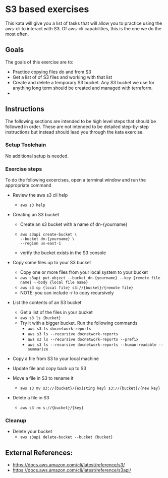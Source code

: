 # S3 based exercises

This kata will give you a list of tasks that will allow you to practice using the aws-cli to interact with S3.  Of aws-cli capabilities, this is the one we do the most often.

## Goals

The goals of this exercise are to:

- Practice copying files do and from S3
- Get a list of of S3 files and working with that list
- Create and delete a temporary S3 bucket.  Any S3 bucket we use for anything long term should be created and managed with terraform.
- 

## Instructions

The following sections are intended to be high level steps that should
be followed in order.  These are not intended to be detailed step-by-step instructions but instead should lead you through the kata exercise.

### Setup Toolchain

No additional setup is needed.

### Exercise steps

To do the following excercises, open a terminal window and run the appropriate command

- Review the aws s3 cli help
  - ```aws s3 help```
- Creating an S3 bucket
  - Create an s3 bucket with a name of dn-{yourname}
  - ```
    aws s3api create-bucket \
    --bucket dn-{yourname} \
    --region us-east-1
    ```
  - verify the bucket exists in the S3 console
- Copy some files up to your S3 bucket
  - Copy one or more files from your local system to your bucket
  - ```aws s3api put-object --bucket dn-{yourname} --key {remote file name} --body {local file name}```
  - ```aws s3 cp {local file} s3://{bucket}/{remote file}```
  - NOTE: you can include -r to copy recursively
- List the contents of an S3 bucket
  - Get a list of the files in your bucket
  - ```aws s3 ls {bucket}```
  - Try it with a bigger bucket.  Run the following commands
    - ```aws s3 ls docnetwork-reports```
    - ```aws s3 ls --recursive docnetwork-reports```
    - ```aws s3 ls --recursive docnetwork-reports --prefix ```
    - ```aws s3 ls --recursive docnetwork-reports --human-readable --summarize```

- Copy a file from S3 to your local machine
- Update file and copy back up to S3

- Move a file in S3 to rename it
  - ```aws s3 mv s3://{bucket}/{existing key} s3://{bucket}/{new key}```

- Delete a file in S3
  - ```aws s3 rm s://{bucket}/{key}```

### Cleanup

- Delete your bucket
  - ```aws s3api delete-bucket --bucket {bucket}```


## External References:
- https://docs.aws.amazon.com/cli/latest/reference/s3/
- https://docs.aws.amazon.com/cli/latest/reference/s3api/
